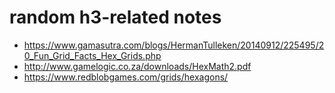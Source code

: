 # random h3-related notes

- https://www.gamasutra.com/blogs/HermanTulleken/20140912/225495/20_Fun_Grid_Facts_Hex_Grids.php
- http://www.gamelogic.co.za/downloads/HexMath2.pdf
- https://www.redblobgames.com/grids/hexagons/
